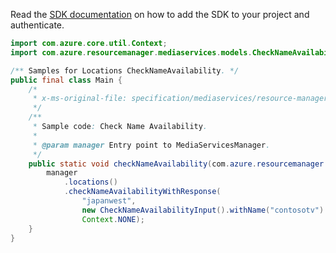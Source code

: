 Read the [SDK documentation](https://github.com/Azure/azure-sdk-for-java/blob/azure-resourcemanager-mediaservices_1.1.0-beta.3/sdk/mediaservices/azure-resourcemanager-mediaservices/README.md) on how to add the SDK to your project and authenticate.

```java
import com.azure.core.util.Context;
import com.azure.resourcemanager.mediaservices.models.CheckNameAvailabilityInput;

/** Samples for Locations CheckNameAvailability. */
public final class Main {
    /*
     * x-ms-original-file: specification/mediaservices/resource-manager/Microsoft.Media/stable/2021-06-01/examples/accounts-check-name-availability.json
     */
    /**
     * Sample code: Check Name Availability.
     *
     * @param manager Entry point to MediaServicesManager.
     */
    public static void checkNameAvailability(com.azure.resourcemanager.mediaservices.MediaServicesManager manager) {
        manager
            .locations()
            .checkNameAvailabilityWithResponse(
                "japanwest",
                new CheckNameAvailabilityInput().withName("contosotv").withType("videoAnalyzers"),
                Context.NONE);
    }
}
```

